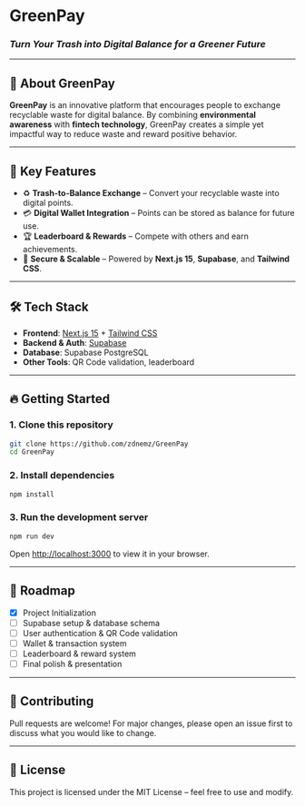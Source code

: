 # **GreenPay**

### _Turn Your Trash into Digital Balance for a Greener Future_

---

## 🌱 **About GreenPay**

**GreenPay** is an innovative platform that encourages people to exchange recyclable waste for digital balance. By combining **environmental awareness** with **fintech technology**, GreenPay creates a simple yet impactful way to reduce waste and reward positive behavior.

---

## 🚀 **Key Features**

- ♻️ **Trash-to-Balance Exchange** – Convert your recyclable waste into digital points.
- 💳 **Digital Wallet Integration** – Points can be stored as balance for future use.
- 🏆 **Leaderboard & Rewards** – Compete with others and earn achievements.
- 🔐 **Secure & Scalable** – Powered by **Next.js 15**, **Supabase**, and **Tailwind CSS**.

---

## 🛠 **Tech Stack**

- **Frontend**: [Next.js 15](https://nextjs.org/) + [Tailwind CSS](https://tailwindcss.com/)
- **Backend & Auth**: [Supabase](https://supabase.com/)
- **Database**: Supabase PostgreSQL
- **Other Tools**: QR Code validation, leaderboard

---

## 🔥 **Getting Started**

### **1. Clone this repository**

```bash
git clone https://github.com/zdnemz/GreenPay
cd GreenPay
```

### **2. Install dependencies**

```bash
npm install
```

### **3. Run the development server**

```bash
npm run dev
```

Open [http://localhost:3000](http://localhost:3000) to view it in your browser.

---

## 📌 **Roadmap**

- [x] Project Initialization
- [ ] Supabase setup & database schema
- [ ] User authentication & QR Code validation
- [ ] Wallet & transaction system
- [ ] Leaderboard & reward system
- [ ] Final polish & presentation

---

## 🤝 **Contributing**

Pull requests are welcome! For major changes, please open an issue first to discuss what you would like to change.

---

## 📄 **License**

This project is licensed under the MIT License – feel free to use and modify.
